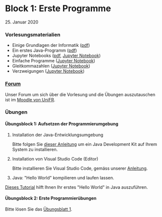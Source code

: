 # Block 1: Erste Programme

 25\. Januar 2020

### Vorlesungsmaterialien

* Einige Grundlagen der Informatik ([pdf](Informatik-Grundlagen.pdf))
* Ein erstes Java-Programm ([pdf](Erstes-Programm.pdf))
* Jupyter Notebooks ([pdf](Jupyter-Notebooks.pdf), [Jupyter Notebook](https://nbviewer.jupyter.org/github/unibas-marcelluethi/gyminf-programmieren/blob/master/notebooks/JupyterEinfuehrung.ipynb))
* Einfache Programme ([Jupyter Notebook](https://nbviewer.jupyter.org/github/unibas-marcelluethi/gyminf-programmieren/blob/master/notebooks/EinfacheProgramme.ipynb))
* Gleitkommazahlen ([Jupyter Notebook](https://nbviewer.jupyter.org/github/unibas-marcelluethi/gyminf-programmieren/blob/master/notebooks/Gleitkommazahlen.ipynb))
* Verzweigungen ([Jupyter Notebook](https://nbviewer.jupyter.org/github/unibas-marcelluethi/gyminf-programmieren/blob/master/notebooks/Verzweigungen.ipynb))

### [Forum](https://moodle.unifr.ch/mod/forum/view.php?id=673384)

Unser Forum um sich über die Vorlesung und die Übungen auszutauschen ist im [Moodle von UniFR](https://moodle.unifr.ch/mod/forum/view.php?id=673384).

### Übungen

#### Übungsblock 1: Aufsetzen der Programmierumgebung

1. Installation der Java-Entwicklungsumgebung

    Bitte folgen Sie [dieser Anleitung](installation-java.md) um ein Java Development Kit auf Ihrem System zu installieren.

2. Installation von Visual Studio Code (Editor)

    Bitte installieren Sie Visual Studio Code, gemäss unserer [Anleitung](installation-vscode.md).

3. Java: "Hello World" kompilieren und laufen lassen.

[Dieses Tutorial](helloworld.md) hilft Ihnen Ihr erstes "Hello World" in Java auszuführen.


#### Übungsblock 2: Erste Programmierübungen

Bitte lösen Sie das [Übungsblatt 1](uebungen1.md).